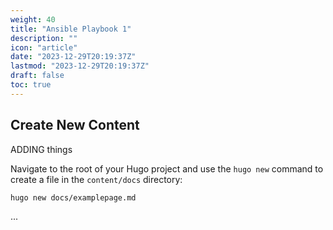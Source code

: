 ```yaml
---
weight: 40
title: "Ansible Playbook 1"
description: ""
icon: "article"
date: "2023-12-29T20:19:37Z"
lastmod: "2023-12-29T20:19:37Z"
draft: false
toc: true
---
```



## Create New Content


ADDING things

Navigate to the root of your Hugo project and use the `hugo new` command to create a file in the `content/docs` directory:

```shell
hugo new docs/examplepage.md
```
...